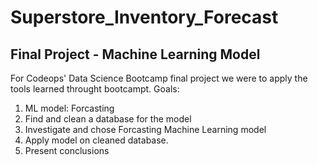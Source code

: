 # Superstore_Inventory_Forecast
## Final Project - Machine Learning Model 
For Codeops' Data Science Bootcamp final project we were to apply the tools learned throught bootcampt.
Goals:
  1. ML model: Forcasting
  2. Find and clean a database for the model
  3. Investigate and chose Forcasting Machine Learning model
  4. Apply model on cleaned database.
  5. Present conclusions
